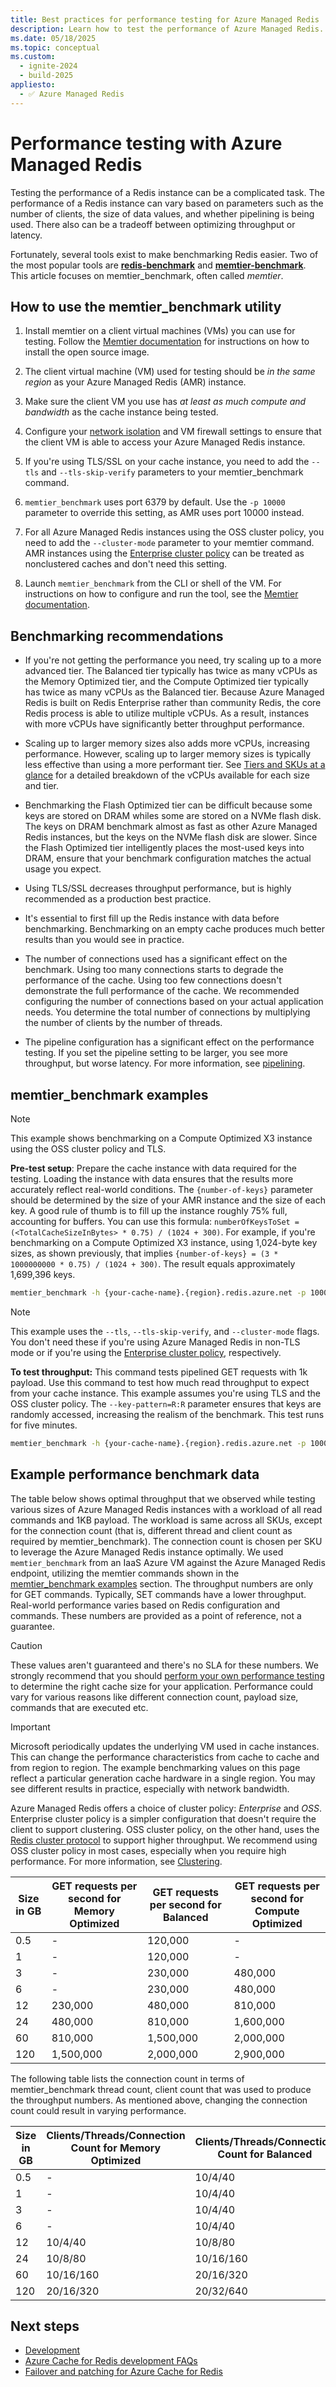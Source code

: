```yaml
---
title: Best practices for performance testing for Azure Managed Redis
description: Learn how to test the performance of Azure Managed Redis.
ms.date: 05/18/2025
ms.topic: conceptual
ms.custom:
  - ignite-2024
  - build-2025
appliesto:
  - ✅ Azure Managed Redis
---
```


# Performance testing with Azure Managed Redis

Testing the performance of a Redis instance can be a complicated task. The performance of a Redis instance can vary based on parameters such as the number of clients, the size of data values, and whether pipelining is being used. There also can be a tradeoff between optimizing throughput or latency.

Fortunately, several tools exist to make benchmarking Redis easier. Two of the most popular tools are **[redis-benchmark](https://redis.io/docs/management/optimization/benchmarks/)** and **[memtier-benchmark](https://github.com/redislabs/memtier_benchmark)**. This article focuses on memtier_benchmark, often called _memtier_.

## How to use the memtier_benchmark utility

1. Install memtier on a client virtual machines (VMs) you can use for testing. Follow the [Memtier documentation](https://github.com/RedisLabs/memtier_benchmark) for instructions on how to install the open source image.

1. The client virtual machine (VM) used for testing should be _in the same region_ as your Azure Managed Redis (AMR) instance.

1. Make sure the client VM you use has _at least as much compute and bandwidth_ as the cache instance being tested.

1. Configure your [network isolation](private-link.md) and VM firewall settings to ensure that the client VM is able to access your Azure Managed Redis instance.

1. If you're using TLS/SSL on your cache instance, you need to add the `--tls` and `--tls-skip-verify` parameters to your memtier_benchmark command.

1. `memtier_benchmark` uses port 6379 by default. Use the `-p 10000` parameter to override this setting, as AMR uses port 10000 instead.

1. For all Azure Managed Redis instances using the OSS cluster policy, you need to add the `--cluster-mode` parameter to your memtier command. AMR instances using the [Enterprise cluster policy](architecture.md#clustering) can be treated as nonclustered caches and don't need this setting.

1. Launch `memtier_benchmark` from the CLI or shell of the VM. For instructions on how to configure and run the tool, see the [Memtier documentation](https://github.com/RedisLabs/memtier_benchmark).

## Benchmarking recommendations

- If you're not getting the performance you need, try scaling up to a more advanced tier. The Balanced tier typically has twice as many vCPUs as the Memory Optimized tier, and the Compute Optimized tier typically has twice as many vCPUs as the Balanced tier. Because Azure Managed Redis is built on Redis Enterprise rather than community Redis, the core Redis process is able to utilize multiple vCPUs. As a result, instances with more vCPUs have significantly better throughput performance.
  
- Scaling up to larger memory sizes also adds more vCPUs, increasing performance. However, scaling up to larger memory sizes is typically less effective than using a more performant tier. See [Tiers and SKUs at a glance](how-to-scale.md#tiers-and-skus-at-glance) for a detailed breakdown of the vCPUs available for each size and tier.

- Benchmarking the Flash Optimized tier can be difficult because some keys are stored on DRAM whiles some are stored on a NVMe flash disk. The keys on DRAM benchmark almost as fast as other Azure Managed Redis instances, but the keys on the NVMe flash disk are slower. Since the Flash Optimized tier intelligently places the most-used keys into DRAM, ensure that your benchmark configuration matches the actual usage you expect.

- Using TLS/SSL decreases throughput performance, but is highly recommended as a production best practice.
  
- It's essential to first fill up the Redis instance with data before benchmarking. Benchmarking on an empty cache produces much better results than you would see in practice.

- The number of connections used has a significant effect on the benchmark. Using too many connections starts to degrade the performance of the cache. Using too few connections doesn't demonstrate the full performance of the cache. We recommended configuring the number of connections based on your actual application needs. You determine the total number of connections by multiplying the number of clients by the number of threads.

- The pipeline configuration has a significant effect on the performance testing. If you set the pipeline setting to be larger, you see more throughput, but worse latency. For more information, see [pipelining](https://redis.io/docs/latest/develop/use/pipelining/).

## memtier_benchmark examples

> [!NOTE]
> This example shows benchmarking on a Compute Optimized X3 instance using the OSS cluster policy and TLS.
>

**Pre-test setup**:
Prepare the cache instance with data required for the testing. Loading the instance with data ensures that the results more accurately reflect real-world conditions. The `{number-of-keys}` parameter should be determined by the size of your AMR instance and the size of each key. A good rule of thumb is to fill up the instance roughly 75% full, accounting for buffers. You can use this formula: `numberOfKeysToSet = (<TotalCacheSizeInBytes> * 0.75) / (1024 + 300)`. For example, if you're benchmarking on a Compute Optimized X3 instance, using 1,024-byte key sizes, as shown previously, that implies `{number-of-keys} = (3 * 1000000000 * 0.75) / (1024 + 300)`. The result equals approximately 1,699,396 keys.

```bash
memtier_benchmark -h {your-cache-name}.{region}.redis.azure.net -p 10000 -a {your-access-key} --hide-histogram --pipeline=10 --clients=50 --threads=6 --key-maximum=1699396 -n allkeys --key-pattern=P:P --ratio=1:0 --data-size=1024 --tls --cluster-mode
```

>[!NOTE]
>This example uses the `--tls`, `--tls-skip-verify`, and `--cluster-mode` flags. You don't need these if you're using Azure Managed Redis in non-TLS mode or if you're using the [Enterprise cluster policy](architecture.md#cluster-policies), respectively.

**To test throughput:**
This command tests pipelined GET requests with 1k payload. Use this command to test how much read throughput to expect from your cache instance. This example assumes you're using TLS and the OSS cluster policy. The `--key-pattern=R:R` parameter ensures that keys are randomly accessed, increasing the realism of the benchmark. This test runs for five minutes.

```bash
memtier_benchmark -h {your-cache-name}.{region}.redis.azure.net -p 10000 -a {your-access-key} --hide-histogram --pipeline=10 --clients=50 --threads=6 -d 1024 --key-maximum=1699396 --key-pattern=R:R --ratio=0:1 --distinct-client-seed --test-time=300 --json-out-file=test_results.json --tls --tls-skip-verify --cluster-mode
```

## Example performance benchmark data

The table below shows optimal throughput that we observed while testing various sizes of Azure Managed Redis instances with a workload of all read commands and 1KB payload. The workload is same across all SKUs, except for the connection count (that is, different thread and client count as required by memtier_benchmark). The connection count is chosen per SKU to leverage the Azure Managed Redis instance optimally. We used `memtier_benchmark` from an IaaS Azure VM against the Azure Managed Redis endpoint, utilizing the memtier commands shown in the [memtier_benchmark examples](best-practices-performance.md#memtier_benchmark-examples) section. The throughput numbers are only for GET commands. Typically, SET commands have a lower throughput. Real-world performance varies based on Redis configuration and commands. These numbers are provided as a point of reference, not a guarantee.

>[!CAUTION]
>These values aren't guaranteed and there's no SLA for these numbers. We strongly recommend that you should [perform your own performance testing](best-practices-performance.md) to determine the right cache size for your application.
>Performance could vary for various reasons like different connection count, payload size, commands that are executed etc.
>

>[!IMPORTANT]
>Microsoft periodically updates the underlying VM used in cache instances. This can change the performance characteristics from cache to cache and from region to region. The example benchmarking values on this page reflect a particular generation cache hardware in a single region. You may see different results in practice, especially with network bandwidth.
>

Azure Managed Redis offers a choice of cluster policy: _Enterprise_ and _OSS_. Enterprise cluster policy is a simpler configuration that doesn't require the client to support clustering. OSS cluster policy, on the other hand, uses the [Redis cluster protocol](https://redis.io/docs/management/scaling) to support higher throughput. We recommend using OSS cluster policy in most cases, especially when you require high performance. For more information, see [Clustering](architecture.md#clustering).


| Size in GB | GET requests per second for Memory Optimized | GET requests per second for Balanced | GET requests per second for Compute Optimized | 
|--|--|--|--|
|0.5| - | 120,000| - |
|1| - | 120,000| - | 
|3| - | 230,000| 480,000 |
|6| - | 230,000| 480,000 |
|12| 230,000 | 480,000| 810,000 |
|24| 480,000 | 810,000| 1,600,000 |
|60| 810,000 | 1,500,000| 2,000,000 |
|120| 1,500,000 | 2,000,000| 2,900,000 |

The following table lists the connection count in terms of memtier_benchmark thread count, client count that was used to produce the throughput numbers. As mentioned above, changing the connection count could result in varying performance.

| Size in GB | Clients/Threads/Connection Count for Memory Optimized | Clients/Threads/Connection Count for Balanced| Clients/Threads/Connection Count for Compute Optimized| 
|--|--|--|--|
| 0.5 | - | 10/4/40 | - |
| 1 | - | 10/4/40 | - |
| 3 | - | 10/4/40 | 10/8/80 |
| 6 | - | 10/4/40 | 10/8/80 |
| 12 | 10/4/40 | 10/8/80 | 10/16/160 |
| 24 | 10/8/80 | 10/16/160 | 20/16/320 |
| 60 | 10/16/160| 20/16/320 | 20/32/640 |
| 120 | 20/16/320 | 20/32/640 | 20/64/1280 |

## Next steps

- [Development](best-practices-development.md)
- [Azure Cache for Redis development FAQs](development-faq.yml)
- [Failover and patching for Azure Cache for Redis](failover.md)
